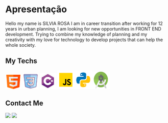 # **Apresentação**
Hello my name is SILVIA ROSA I am in career transition after working for 12 years in urban planning, I am looking for new opportunities in FRONT END development.
Trying to combine my knowledge of planning and my creativity with my love for technology to develop projects that can help the whole society.

## **My Techs**

 <img src="html.png" height="45px" width="50px"/> <img src="css3.png" height="50px" width="50px"/> <img src="csharp.png" height="50px" width="50px"/>
 <img src="javascript.png" height="58px" width="55px"/><img src="python.png" height="58px" width="55px"/><img src="android_studio.png" height="55px" width="55px"/>
 

## **Contact Me**

<a href="mailto:arqsrosa@gmail.com"><img src="https://img.shields.io/badge/Gmail-D14836?style=for-the-badge&logo=gmail&logoColor=white" target="_blank"></a> <a href="https://www.linkedin.com/in/silviarosadomingues/" target="_blank"><img src="https://img.shields.io/badge/-LinkedIn-%230077B5?style=for-the-badge&logo=linkedin&logoColor=white" target="_blank"></a>
